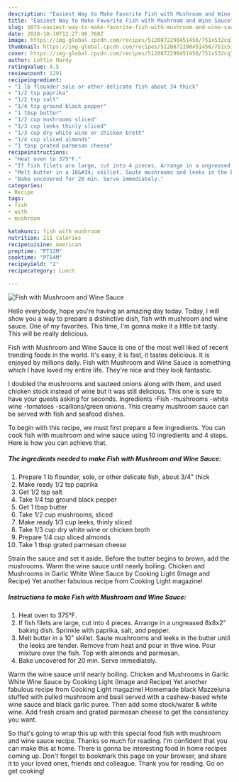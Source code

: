 ```yaml
---
description: "Easiest Way to Make Favorite Fish with Mushroom and Wine Sauce"
title: "Easiest Way to Make Favorite Fish with Mushroom and Wine Sauce"
slug: 5075-easiest-way-to-make-favorite-fish-with-mushroom-and-wine-sauce
date: 2020-10-10T12:27:06.768Z
image: https://img-global.cpcdn.com/recipes/5120872290451456/751x532cq70/fish-with-mushroom-and-wine-sauce-recipe-main-photo.jpg
thumbnail: https://img-global.cpcdn.com/recipes/5120872290451456/751x532cq70/fish-with-mushroom-and-wine-sauce-recipe-main-photo.jpg
cover: https://img-global.cpcdn.com/recipes/5120872290451456/751x532cq70/fish-with-mushroom-and-wine-sauce-recipe-main-photo.jpg
author: Lottie Hardy
ratingvalue: 4.5
reviewcount: 1291
recipeingredient:
- "1 lb flounder sole or other delicate fish about 34 thick"
- "1/2 tsp paprika"
- "1/2 tsp salt"
- "1/4 tsp ground black pepper"
- "1 tbsp butter"
- "1/2 cup mushrooms sliced"
- "1/3 cup leeks thinly sliced"
- "1/3 cup dry white wine or chicken broth"
- "1/4 cup sliced almonds"
- "1 tbsp grated parmesan cheese"
recipeinstructions:
- "Heat oven to 375°F."
- "If fish filets are large, cut into 4 pieces. Arrange in a ungreased 8x8x2&#34; baking dish. Sprinkle with paprika, salt, and pepper."
- "Melt butter in a 10&#34; skillet. Saute mushrooms and leeks in the butter until the leeks are tender. Remove from heat and pour in thve wine. Pour mixture over the fish. Top with almonds and parmesan."
- "Bake uncovered for 20 min. Serve immediately."
categories:
- Recipe
tags:
- fish
- with
- mushroom

katakunci: fish with mushroom 
nutrition: 211 calories
recipecuisine: American
preptime: "PT12M"
cooktime: "PT54M"
recipeyield: "2"
recipecategory: Lunch

---
```



![Fish with Mushroom and Wine Sauce](https://img-global.cpcdn.com/recipes/5120872290451456/751x532cq70/fish-with-mushroom-and-wine-sauce-recipe-main-photo.jpg)

Hello everybody, hope you're having an amazing day today. Today, I will show you a way to prepare a distinctive dish, fish with mushroom and wine sauce. One of my favorites. This time, I'm gonna make it a little bit tasty. This will be really delicious.

Fish with Mushroom and Wine Sauce is one of the most well liked of recent trending foods in the world. It's easy, it is fast, it tastes delicious. It is enjoyed by millions daily. Fish with Mushroom and Wine Sauce is something which I have loved my entire life. They're nice and they look fantastic.

I doubled the mushrooms and sauteed onions along with them, and used chicken stock instead of wine but it was still delicious. This one is sure to have your guests asking for seconds. Ingredients -Fish -mushrooms -white wine -tomatoes -scallions/green onions. This creamy mushroom sauce can be served with fish and seafood dishes.


To begin with this recipe, we must first prepare a few ingredients. You can cook fish with mushroom and wine sauce using 10 ingredients and 4 steps. Here is how you can achieve that.

<!--inarticleads1-->

##### The ingredients needed to make Fish with Mushroom and Wine Sauce:

1. Prepare 1 lb flounder, sole, or other delicate fish, about 3/4&#34; thick
1. Make ready 1/2 tsp paprika
1. Get 1/2 tsp salt
1. Take 1/4 tsp ground black pepper
1. Get 1 tbsp butter
1. Take 1/2 cup mushrooms, sliced
1. Make ready 1/3 cup leeks, thinly sliced
1. Take 1/3 cup dry white wine or chicken broth
1. Prepare 1/4 cup sliced almonds
1. Take 1 tbsp grated parmesan cheese


Strain the sauce and set it aside. Before the butter begins to brown, add the mushrooms. Warm the wine sauce until nearly boiling. Chicken and Mushrooms in Garlic White Wine Sauce by Cooking Light (Image and Recipe) Yet another fabulous recipe from Cooking Light magazine! 

<!--inarticleads2-->

##### Instructions to make Fish with Mushroom and Wine Sauce:

1. Heat oven to 375°F.
1. If fish filets are large, cut into 4 pieces. Arrange in a ungreased 8x8x2&#34; baking dish. Sprinkle with paprika, salt, and pepper.
1. Melt butter in a 10&#34; skillet. Saute mushrooms and leeks in the butter until the leeks are tender. Remove from heat and pour in thve wine. Pour mixture over the fish. Top with almonds and parmesan.
1. Bake uncovered for 20 min. Serve immediately.


Warm the wine sauce until nearly boiling. Chicken and Mushrooms in Garlic White Wine Sauce by Cooking Light (Image and Recipe) Yet another fabulous recipe from Cooking Light magazine! Homemade black Mazzeluna stuffed with pulled mushroom and basil served with a cashew-based white wine sauce and black garlic puree. Then add some stock/water &amp; white wine. Add fresh cream and grated parmesan cheese to get the consistency you want. 

So that's going to wrap this up with this special food fish with mushroom and wine sauce recipe. Thanks so much for reading. I'm confident that you can make this at home. There is gonna be interesting food in home recipes coming up. Don't forget to bookmark this page on your browser, and share it to your loved ones, friends and colleague. Thank you for reading. Go on get cooking!
